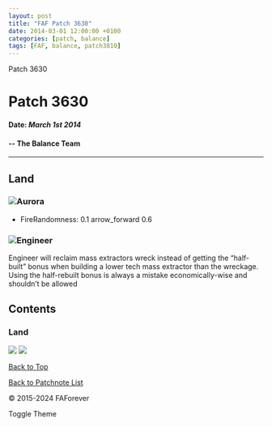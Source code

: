 ```yaml
---
layout: post
title: "FAF Patch 3630"
date: 2014-03-01 12:00:00 +0100
categories: [patch, balance]
tags: [FAF, balance, patch3810]
---
```


Patch 3630

# Patch 3630

#### Date: _March 1st 2014_

#### \-- The Balance Team

---

## Land

### ![](/assets/images/units/aeon/land/T1Tank.png)Aurora

- FireRandomness: 0.1 <span class="material-symbols-outlined">
  arrow_forward
  </span> 0.6

### ![](/assets/images/units/aeon/land/T2Engie.png)Engineer

Engineer will reclaim mass extractors wreck instead of getting the “half-built” bonus when building a lower tech mass extractor than the wreckage. Using the half-rebuilt bonus is always a mistake economically-wise and shouldn’t be allowed

## Contents

### Land

[![](/assets/images/units/aeon/land/T1Tank.png)](#aurora) [![](/assets/images/units/aeon/land/T2Engie.png)](#engie)

[Back to Top](#top)

[Back to Patchnote List](/../index.html)

© 2015-2024 FAForever

Toggle Theme
